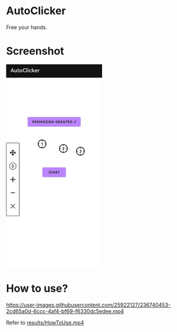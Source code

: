 # AutoClicker

Free your hands.

# Screenshot

<img src="/results/screenshot.jpg" width="260">

# How to use?

https://user-images.githubusercontent.com/25922127/236740453-2cd65a0d-6ccc-4af4-bf69-f6330dc5edee.mp4

Refer to [results/HowToUse.mp4](https://github.com/wkxjc/AutoClicker/blob/main/results/HowToUse.mp4)
